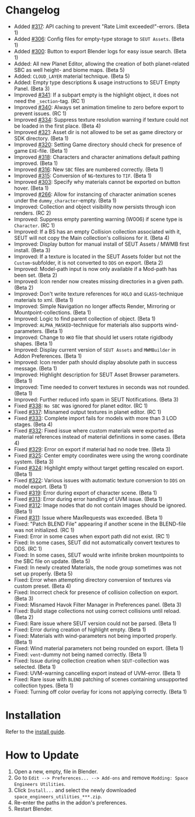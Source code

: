 # Changelog
* Added [#317](https://github.com/enenra/space-engineers-utilities/issues/317): API caching to prevent "Rate Limit exceeded!"-errors. (Beta 1)
* Added [#306](https://github.com/enenra/space-engineers-utilities/issues/306): Config files for empty-type storage to `SEUT Assets`. (Beta 1)
* Added [#300](https://github.com/enenra/space-engineers-utilities/issues/300): Button to export Blender logs for easy issue search. (Beta 1)
* Added: All new Planet Editor, allowing the creation of both planet-related SBC as well height- and biome maps. (Beta 5)
* Added: `CLOUD_LAYER` material technique. (Beta 5)
* Added: Empty type descriptions & usage instructions to SEUT Empty Panel. (Beta 3)
* Improved [#341](https://github.com/enenra/space-engineers-utilities/issues/341): If a subpart empty is the highlight object, it does not need the `_section`-tag. (RC 1)
* Improved [#340](https://github.com/enenra/space-engineers-utilities/issues/340): Always set animation timeline to zero before export to prevent issues. (RC 1)
* Improved [#334](https://github.com/enenra/space-engineers-utilities/issues/334): Suppress texture resolution warning if texture could not be loaded in the first place. (Beta 4)
* Improved [#321](https://github.com/enenra/space-engineers-utilities/issues/321): Asset dir is not allowed to be set as game directory or SDK directory. (Beta 1)
* Improved [#320](https://github.com/enenra/space-engineers-utilities/issues/320): Setting Game directory should check for presence of game `EXE`-file. (Beta 1)
* Improved [#318](https://github.com/enenra/space-engineers-utilities/issues/318): Characters and character animations default pathing improved. (Beta 1)
* Improved [#316](https://github.com/enenra/space-engineers-utilities/issues/316): New `SBC` files are numbered correctly. (Beta 1)
* Improved [#315](https://github.com/enenra/space-engineers-utilities/issues/315): Conversion of `NG`-textures to `TIF`. (Beta 1)
* Improved [#303](https://github.com/enenra/space-engineers-utilities/issues/303): Specify why materials cannot be exported on button hover. (Beta 1)
* Improved [#266](https://github.com/enenra/space-engineers-utilities/issues/266): Allow for instancing of character animation scenes under the `dummy_character`-empty. (Beta 1)
* Improved: Collection and object visibility now persists through icon renders. (RC 2)
* Improved: Suppress empty parenting warning (W006) if scene type is `Character`. (RC 1)
* Improved: If a BS has an empty Collision collection associated with it, SEUT will not copy the Main collection's collisions for it. (Beta 4)
* Improved: Display button for manual install of SEUT Assets / MWMB first install. (Beta 3)
* Improved: If a texture is located in the SEUT Assets folder but not the `Custom`-subfolder, it is not converted to `DDS` on export. (Beta 2)
* Improved: Model-path input is now only available if a Mod-path has been set. (Beta 2)
* Improved: Icon render now creates missing directories in a given path. (Beta 2)
* Improved: Don't write texture references for `HOLO` and `GLASS`-technique materials to xml. (Beta 1)
* Improved: Simple Navigation no longer affects Render, Mirroring or Mountpoint-collections. (Beta 1)
* Improved: Logic to find parent collection of object. (Beta 1)
* Improved: `ALPHA_MASKED`-technique for materials also supports wind-parameters. (Beta 1)
* Improved: Change to `HKO` file that should let users rotate rigidbody shapes. (Beta 1)
* Improved: Display current version of `SEUT Assets` and `MWMBuilder` in Addon Preferences. (Beta 1)
* Improved: Icon render path should display absolute path in success message. (Beta 1)
* Improved: Highlight description for SEUT Asset Browser parameters. (Beta 1)
* Improved: Time needed to convert textures in seconds was not rounded. (Beta 1)
* Improved: Further reduced info spam in SEUT Notifications. (Beta 3)
* Fixed [#338](https://github.com/enenra/space-engineers-utilities/issues/338): `No SBC` was ignored for planet editor. (RC 1)
* Fixed [#337](https://github.com/enenra/space-engineers-utilities/issues/337): Misnamed output textures in planet editor. (RC 1)
* Fixed [#333](https://github.com/enenra/space-engineers-utilities/issues/333): Complete import fails for models with more than 3 LOD stages. (Beta 4)
* Fixed [#332](https://github.com/enenra/space-engineers-utilities/issues/332): Fixed issue where custom materials were exported as material references instead of material definitions in some cases. (Beta 4)
* Fixed [#329](https://github.com/enenra/space-engineers-utilities/issues/329): Error on export if material had no node tree. (Beta 3)
* Fixed [#325](https://github.com/enenra/space-engineers-utilities/issues/325): Center empty coordinates were using the wrong coordinate system. (Beta 3)
* Fixed [#324](https://github.com/enenra/space-engineers-utilities/issues/324): Highlight empty without target getting rescaled on export. (Beta 1)
* Fixed [#322](https://github.com/enenra/space-engineers-utilities/issues/322): Various issues with automatic texture conversion to `DDS` on model export. (Beta 1)
* Fixed [#319](https://github.com/enenra/space-engineers-utilities/issues/319): Error during export of character scene. (Beta 1)
* Fixed [#313](https://github.com/enenra/space-engineers-utilities/issues/313): Error during error handling of UVM issue. (Beta 1)
* Fixed [#312](https://github.com/enenra/space-engineers-utilities/issues/312): Image nodes that do not contain images should be ignored. (Beta 1)
* Fixed [#311](https://github.com/enenra/space-engineers-utilities/issues/311): Issue where MaxRequests was exceeded. (Beta 1)
* Fixed: "Patch BLEND File" appearing if another scene in the BLEND-file was not initialized. (RC 1)
* Fixed: Error in some cases when export path did not exist. (RC 1)
* Fixed: In some cases, SEUT did not automatically convert textures to DDS. (RC 1)
* Fixed: In some cases, SEUT would write infinite broken mountpoints to the SBC file on update. (Beta 5)
* Fixed: In newly created Materials, the node group sometimes was not set up properly. (Beta 5)
* Fixed: Error when attempting directory conversion of textures via custom preset. (Beta 4)
* Fixed: Incorrect check for presence of collision collection on export. (Beta 3)
* Fixed: Misnamed Havok Filter Manager in Preferences panel. (Beta 3)
* Fixed: Build stage collections not using correct collisions until reload. (Beta 2)
* Fixed: Rare issue where SEUT version could not be parsed. (Beta 1)
* Fixed: Error during creation of highlight empty. (Beta 1)
* Fixed: Materials with wind-parameters not being imported properly. (Beta 1)
* Fixed: Wind material parameters not being rounded on export. (Beta 1)
* Fixed: `vent`-dummy not being named correctly. (Beta 1)
* Fixed: Issue during collection creation when `SEUT`-collection was selected. (Beta 1)
* Fixed: UVM-warning cancelling export instead of UVM-error. (Beta 1)
* Fixed: Rare issue with `BLEND` patching of scenes containing unsupported collection types. (Beta 1)
* Fixed: Turning off color overlay for icons not applying correctly. (Beta 1)

# Installation
Refer to the [install guide](https://space-engineers-modding.github.io/modding-reference/tutorials/tools/3d-modelling/seut/setup.html).

# How to Update
1. Open a new, empty, file in Blender.
2. Go to `Edit --> Preferences... --> Add-ons` and remove `Modding: Space Engineers Utilities`.
3. Click `Install...` and select the newly downloaded `space_engineers_utilities_***.zip`.
4. Re-enter the paths in the addon's preferences.
5. Restart Blender.